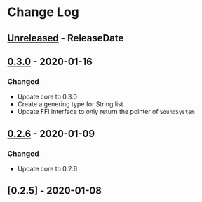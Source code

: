 # Change Log

<!-- next-header -->
## [Unreleased] - ReleaseDate
## [0.3.0] - 2020-01-16

### Changed

- Update core to 0.3.0
- Create a genering type for String list
- Update FFI interface to only return the pointer of `SoundSystem`

## [0.2.6] - 2020-01-09

### Changed

- Update core to 0.2.6

## [0.2.5] - 2020-01-08

<!-- next-url -->
[Unreleased]: https://gitlab.com/lexibook/lexibook/compare/{{tag_name}}...HEAD
[0.3.0]: https://gitlab.com/lexibook/lexibook/compare/lexibook-ffi-v0.2.6...{{tag_name}}
[0.2.6]: https://gitlab.com/lexibook/lexibook/compare/lexibook-ffi-v0.2.5...lexibook-ffi-v0.2.6
